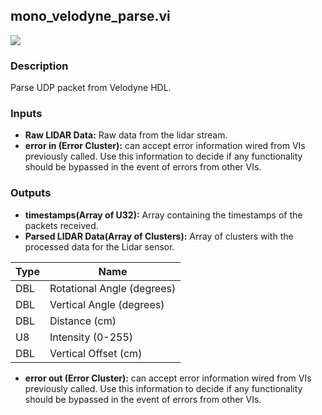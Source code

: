 ## mono_velodyne_parse.vi
<p class="img_container">
<img class="lg_img" src="https://github.com/monoDriveIO/documentation/raw/master/WikiPhotos/LV_client/utilities/mono__velodyne__parsec.png"   />
</p>

### Description
Parse UDP packet from Velodyne HDL.

### Inputs
- **Raw LIDAR Data:** Raw data from the lidar stream.
- **error in (Error Cluster):** can accept error information wired from VIs previously called. Use this information to decide if any functionality should be bypassed in the event of errors from other VIs.

### Outputs
- **timestamps(Array of U32):** Array containing the timestamps of the packets received. 
- **Parsed LIDAR Data(Array of Clusters):** Array of clusters with the processed data for the Lidar sensor.

| Type  | Name   |
| ------------ | ------------ |
|DBL  | Rotational Angle (degrees) |
|DBL | Vertical Angle (degrees)  |
|DBL | Distance (cm)  |
|U8 | Intensity (0-255)  |
|DBL | Vertical Offset (cm)  |

- **error out (Error Cluster):** can accept error information wired from VIs previously called. Use this information to decide if any functionality should be bypassed in the event of errors from other VIs.

<p>&nbsp;</p>